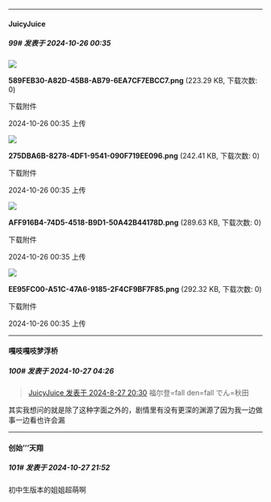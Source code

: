 ﻿
*****

####  JuicyJuice  
##### 99#       发表于 2024-10-26 00:35

<img src="https://img.saraba1st.com/forum/202410/26/003541xp6hwl4z94lpfu9o.png" referrerpolicy="no-referrer">

<strong>589FEB30-A82D-45B8-AB79-6EA7CF7EBCC7.png</strong> (223.29 KB, 下载次数: 0)

下载附件

2024-10-26 00:35 上传

<img src="https://img.saraba1st.com/forum/202410/26/003541uh0g3vl0y2qvem6l.png" referrerpolicy="no-referrer">

<strong>275DBA6B-8278-4DF1-9541-090F719EE096.png</strong> (242.41 KB, 下载次数: 0)

下载附件

2024-10-26 00:35 上传

<img src="https://img.saraba1st.com/forum/202410/26/003541f7au1u5ff8hfuk1d.png" referrerpolicy="no-referrer">

<strong>AFF916B4-74D5-4518-B9D1-50A42B44178D.png</strong> (289.63 KB, 下载次数: 0)

下载附件

2024-10-26 00:35 上传

<img src="https://img.saraba1st.com/forum/202410/26/003542ogjdn2sgmdnd5ffm.png" referrerpolicy="no-referrer">

<strong>EE95FC00-A51C-47A6-9185-2F4CF9BF7F85.png</strong> (292.32 KB, 下载次数: 0)

下载附件

2024-10-26 00:35 上传


*****

####  嘎吱嘎吱梦浮桥  
##### 100#       发表于 2024-10-27 04:26

<blockquote><a href="httphttps://bbs.saraba1st.com/2b/forum.php?mod=redirect&amp;goto=findpost&amp;pid=66034439&amp;ptid=2165211" target="_blank">JuicyJuice 发表于 2024-8-27 20:30</a>
福尔登=fall den=fall でん=秋田</blockquote>
其实我想问的就是除了这种字面之外的，剧情里有没有更深的渊源了因为我一边做事一边看也许会漏


*****

####  创始’’’天翔  
##### 101#       发表于 2024-10-27 21:52

初中生版本的姐姐超萌啊

